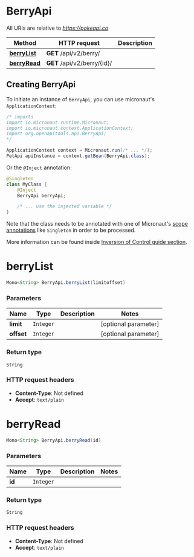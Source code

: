 # BerryApi

All URIs are relative to *https://pokeapi.co*

| Method | HTTP request | Description |
|------------- | ------------- | -------------|
| [**berryList**](BerryApi.md#berryList) | **GET** /api/v2/berry/ |  |
| [**berryRead**](BerryApi.md#berryRead) | **GET** /api/v2/berry/{id}/ |  |


## Creating BerryApi

To initiate an instance of `BerryApi`, you can use micronaut's `ApplicationContext`:
```java
/* imports
import io.micronaut.runtime.Micronaut;
import io.micronaut.context.ApplicationContext;
import org.openapitools.api.BerryApi;
*/

ApplicationContext context = Micronaut.run(/* ... */);
PetApi apiInstance = context.getBean(BerryApi.class);
```

Or the `@Inject` annotation:
```java
@Singleton
class MyClass {
    @Inject
    BerryApi berryApi;

    /* ... use the injected variable */
}
```
Note that the class needs to be annotated with one of Micronaut's [scope annotations](https://docs.micronaut.io/latest/guide/#scopes) like `Singleton` in order to be processed.

More information can be found inside [Inversion of Control guide section](https://docs.micronaut.io/latest/guide/#ioc).

<a name="berryList"></a>
# **berryList**
```java
Mono<String> BerryApi.berryList(limitoffset)
```



### Parameters
| Name | Type | Description  | Notes |
|------------- | ------------- | ------------- | -------------|
| **limit** | `Integer`|  | [optional parameter] |
| **offset** | `Integer`|  | [optional parameter] |


### Return type
`String`



### HTTP request headers
 - **Content-Type**: Not defined
 - **Accept**: `text/plain`

<a name="berryRead"></a>
# **berryRead**
```java
Mono<String> BerryApi.berryRead(id)
```



### Parameters
| Name | Type | Description  | Notes |
|------------- | ------------- | ------------- | -------------|
| **id** | `Integer`|  | |


### Return type
`String`



### HTTP request headers
 - **Content-Type**: Not defined
 - **Accept**: `text/plain`

